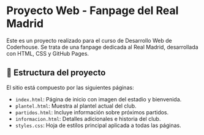 # Proyecto Web - Fanpage del Real Madrid

Este es un proyecto realizado para el curso de Desarrollo Web de Coderhouse. Se trata de una fanpage dedicada al Real Madrid, desarrollada con HTML, CSS y GitHub Pages.

## 🧱 Estructura del proyecto

El sitio está compuesto por las siguientes páginas:

- `index.html`: Página de inicio con imagen del estadio y bienvenida.
- `plantel.html`: Muestra al plantel actual del club.
- `partidos.html`: Incluye información sobre próximos partidos.
- `informacion.html`: Detalles adicionales e historia del club.
- `styles.css`: Hoja de estilos principal aplicada a todas las páginas.
